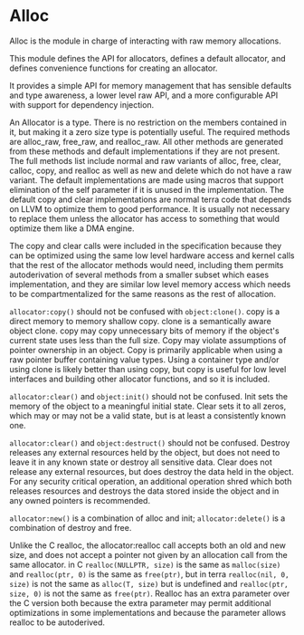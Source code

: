 Alloc
=====

Alloc is the module in charge of interacting with raw memory allocations.

This module defines the API for allocators, defines a default allocator, and
defines convenience functions for creating an allocator.

It provides a simple API for memory management that has sensible defaults and type awareness,
a lower level raw API, and a more configurable API with support for dependency injection.

An Allocator is a type. There is no restriction on the members contained in it, but making it
a zero size type is potentially useful. The required methods are alloc_raw, free_raw, and realloc_raw.
All other methods are generated from these methods and default implementations if they are not present.
The full methods list include normal and raw variants of alloc, free, clear, calloc, copy, and realloc
as well as new and delete which do not have a raw variant. The default implementations are made using
macros that support elimination of the self parameter if it is unused in the implementation.
The default copy and clear implementations are normal terra code that depends on LLVM to optimize
them to good performance. It is usually not necessary to replace them unless the allocator
has access to something that would optimize them like a DMA engine.

The copy and clear calls were included in the specification because they can be optimized
using the same low level hardware access and kernel calls that the rest of the allocator
methods would need, including them permits autoderivation of several methods from a smaller
subset which eases implementation, and they are similar low level memory access which
needs to be compartmentalized for the same reasons as the rest of allocation.

`allocator:copy()` should not be confused with `object:clone()`.
copy is a direct memory to memory shallow copy. clone is a semantically aware object clone.
copy may copy unnecessary bits of memory if the object's current state uses less than the full
size. Copy may violate assumptions of pointer ownership in an object. Copy is primarily applicable
when using a raw pointer buffer containing value types. Using a container type and/or using clone
is likely better than using copy, but copy is useful for low level interfaces and building other
allocator functions, and so it is included.

`allocator:clear()` and `object:init()` should not be confused. Init sets the memory of the object
to a meaningful initial state. Clear sets it to all zeros, which may or may not be a valid state,
but is at least a consistently known one.

`allocator:clear()` and `object:destruct()` should not be confused. Destroy releases any external
resources held by the object, but does not need to leave it in any known state or destroy all sensitive
data. Clear does not release any external resources, but does destroy the data held in the object.
For any security critical operation, an additional operation shred which both releases resources
and destroys the data stored inside the object and in any owned pointers is recommended.

`allocator:new()` is a combination of alloc and init; `allocator:delete()` is a combination of destroy and free.

Unlike the C realloc, the allocator:realloc call accepts both an old and new size, and does not accept a pointer
not given by an allocation call from the same allocator. in C `realloc(NULLPTR, size)` is the same as `malloc(size)`
and `realloc(ptr, 0)` is the same as `free(ptr)`,
but in terra `realloc(nil, 0, size)` is not the same as `alloc(T, size)` but is undefined
and `realloc(ptr, size, 0)` is not the same as `free(ptr)`. Realloc has an extra parameter over the
C version both because the extra parameter may permit additional optimizations in some implementations
and because the parameter allows realloc to be autoderived.
